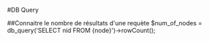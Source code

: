 #DB Query

##Connaitre le nombre de résultats d'une requète
$num_of_nodes = db_query('SELECT nid FROM {node}')->rowCount(); 
